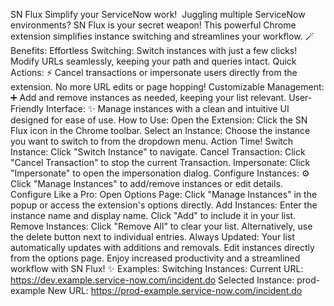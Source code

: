 
SN Flux
Simplify your ServiceNow work! ‍
Juggling multiple ServiceNow environments? 
SN Flux is your secret weapon! This powerful Chrome extension simplifies instance switching and streamlines your workflow. 🪄
Benefits:
Effortless Switching: Switch instances with just a few clicks! Modify URLs seamlessly, keeping your path and queries intact.
Quick Actions: ⚡ Cancel transactions or impersonate users directly from the extension. No more URL edits or page hopping!
Customizable Management: ➕ Add and remove instances as needed, keeping your list relevant.
User-Friendly Interface: ✨ Manage instances with a clean and intuitive UI designed for ease of use.
How to Use:
Open the Extension: Click the SN Flux icon in the Chrome toolbar.
Select an Instance: Choose the instance you want to switch to from the dropdown menu.
Action Time!
Switch Instance: Click "Switch Instance" to navigate.
Cancel Transaction:  Click "Cancel Transaction" to stop the current Transaction.
Impersonate: Click "Impersonate" to open the impersonation dialog.
Configure Instances: ⚙️ Click "Manage Instances" to add/remove instances or edit details.
Configure Like a Pro:
Open Options Page:  Click "Manage Instances" in the popup or access the extension's options directly.
Add Instances:  Enter the instance name and display name. Click "Add" to include it in your list.
Remove Instances: Click "Remove All" to clear your list. Alternatively, use the delete button next to individual entries.
Always Updated: Your list automatically updates with additions and removals. Edit instances directly from the options page.
Enjoy increased productivity and a streamlined workflow with SN Flux! ✨
Examples:
Switching Instances:
Current URL: https://dev.example.service-now.com/incident.do
Selected Instance: prod-example
New URL: https://prod-example.service-now.com/incident.do
